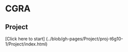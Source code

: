 # CGRA

## Project

[Click here to start] (../blob/gh-pages/Project/proj-t6g10-1/Project/index.html)